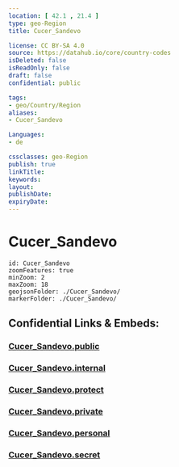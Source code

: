 ```yaml
---
location: [ 42.1 , 21.4 ] 
type: geo-Region
title: Cucer_Sandevo

license: CC BY-SA 4.0
source: https://datahub.io/core/country-codes
isDeleted: false
isReadOnly: false
draft: false
confidential: public

tags:
- geo/Country/Region
aliases:
- Cucer_Sandevo

Languages:
- de

cssclasses: geo-Region
publish: true
linkTitle: 
keywords: 
layout: 
publishDate: 
expiryDate: 
---
```


# Cucer_Sandevo

```leaflet
id: Cucer_Sandevo
zoomFeatures: true 
minZoom: 2 
maxZoom: 18
geojsonFolder: ./Cucer_Sandevo/
markerFolder: ./Cucer_Sandevo/
```


## Confidential Links & Embeds: 

### [Cucer_Sandevo.public](/_public/\Earth\Continent\Europe\Europe~South\Macedonia~North\Municipalities~MacedoniaCucer_Sandevo.public.md) 

### [Cucer_Sandevo.internal](/_internal/\Earth\Continent\Europe\Europe~South\Macedonia~North\Municipalities~MacedoniaCucer_Sandevo.internal.md) 

### [Cucer_Sandevo.protect](/_protect/\Earth\Continent\Europe\Europe~South\Macedonia~North\Municipalities~MacedoniaCucer_Sandevo.protect.md) 

### [Cucer_Sandevo.private](/_private/\Earth\Continent\Europe\Europe~South\Macedonia~North\Municipalities~MacedoniaCucer_Sandevo.private.md) 

### [Cucer_Sandevo.personal](/_personal/\Earth\Continent\Europe\Europe~South\Macedonia~North\Municipalities~MacedoniaCucer_Sandevo.personal.md) 

### [Cucer_Sandevo.secret](/_secret/\Earth\Continent\Europe\Europe~South\Macedonia~North\Municipalities~MacedoniaCucer_Sandevo.secret.md)

